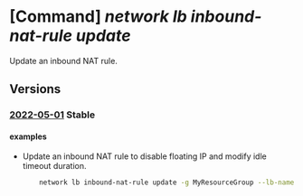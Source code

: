# [Command] _network lb inbound-nat-rule update_

Update an inbound NAT rule.

## Versions

### [2022-05-01](/Resources/mgmt-plane/L3N1YnNjcmlwdGlvbnMve30vcmVzb3VyY2Vncm91cHMve30vcHJvdmlkZXJzL21pY3Jvc29mdC5uZXR3b3JrL2xvYWRiYWxhbmNlcnMve30=/2022-05-01.xml) **Stable**

<!-- mgmt-plane /subscriptions/{}/resourcegroups/{}/providers/microsoft.network/loadbalancers/{} 2022-05-01 properties.inboundNatRules[] -->

#### examples

- Update an inbound NAT rule to disable floating IP and modify idle timeout duration.
    ```bash
        network lb inbound-nat-rule update -g MyResourceGroup --lb-name MyLb -n MyNatRule --floating-ip false --idle-timeout 5
    ```
